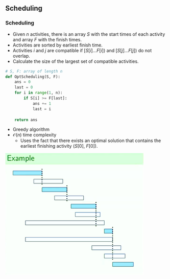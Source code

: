 ## Scheduling

### Scheduling
- Given $n$ activities, there is an array $S$ with the start times of each activity and array $F$ with the finish times.
- Activities are sorted by earliest finish time.
- Activities $i$ and $j$ are compatible if $[S[i]...F[i])$ and $[S[j]...F[j])$ do not overlap.
- Calculate the size of the largest set of compatible activities.

```py
# S, F: array of length n
def OptScheduling(S, F):
    ans = 0
    last = 0
    for i in range(1, n):
        if S[i] >= F[last]:
            ans += 1
            last = i

    return ans
```
- Greedy algorithm
- $\mathcal{O}(n)$ time complexity
    - Uses the fact that there exists an optimal solution that contains the earliest finishing activity ($S[0]$, $F[0]$).

![](../img/scheduling.png)